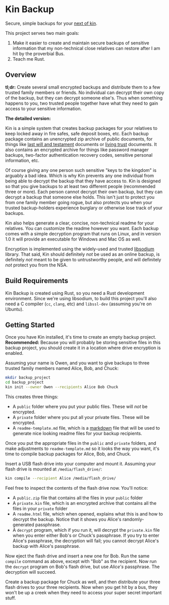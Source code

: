Kin Backup
==========

Secure, simple backups for your [next of kin](https://en.wikipedia.org/wiki/Next_of_kin).

This project serves two main goals:

1. Make it easier to create and maintain secure backups of sensitive information that my non-technical close relatives can restore after I am hit by the proverbial Bus.
2. Teach me Rust.

Overview
--------

**tl;dr:** Create several small encrypted backups and distribute them to a few trusted family members or friends. No individual can decrypt their own copy of the backup, but they can decrypt someone else's. Thus when something happens to you, two trusted people together have what they need to gain access to your sensitive information.

**The detailed version:**

Kin is a simple system that creates backup packages for your relatives to keep locked away in fire safes, safe deposit boxes, etc. Each backup package contains an unencrypted zip archive of public documents, for things like [last will and testament](https://en.wikipedia.org/wiki/Will_and_testament) documents or [living trust](https://en.wikipedia.org/wiki/Trust_law) documents. It also contains an encrypted archive for things like password manager backups, two-factor authentication recovery codes, sensitive personal information, etc.

Of course giving any one person such sensitive "keys to the kingdom" is arguably a bad idea. Which is why Kin prevents any one individual from being able to decrypt the backup that they have access to. Kin is designed so that you give backups to at least two different people (recommended three or more). Each person cannot decrypt their own backup, but they can decrypt a backup that someone else holds. This isn't just to protect you from one family member going rogue, but also protects you when your trusted backup-holders experience burglary or otherwise lose track of your backups.

Kin also helps generate a clear, concise, non-technical readme for your relatives. You can customize the readme however you want. Each backup comes with a simple decryption program that runs on Linux, and in version 1.0 it will provide an executable for Windows and Mac OS as well.

Encryption is implemented using the widely-used and trusted [libsodium](https://download.libsodium.org/doc/) library. That said, Kin should definitely _not_ be used as an online backup, is definitely _not_ meant to be given to untrustworthy people, and will definitely _not_ protect you from the NSA.

Build Requirements
------------------

Kin Backup is created using Rust, so you need a Rust development environment. Since we're using libsodium, to build this project you'll also need a C compiler (`cc`, `clang`, etc) and `libssl-dev` (assuming you're on Ubuntu).

Getting Started
---------------

Once you have Kin installed, it's time to create an empty backup project. **Recommended:** Because you will probably be storing sensitive files in this backup project, you should create it in a location where drive encryption is enabled.

Assuming your name is Owen, and you want to give backups to three trusted family members named Alice, Bob, and Chuck:

```bash
mkdir backup_project
cd backup_project
kin init --owner Owen --recipients Alice Bob Chuck
```

This creates three things:

* A `public` folder where you put your public files. These will _not_ be encrypted.
* A `private` folder where you put all your private files. These will be encrypted.
* A `readme-template.md` file, which is a [markdown](https://github.com/adam-p/markdown-here/wiki/Markdown-Cheatsheet) file that will be used to generate nice looking readme files for your backup recipients.

Once you put the appropriate files in the `public` and `private` folders, and make adjustments to `readme-template.md` so it looks the way you want, it's time to compile backup packages for Alice, Bob, and Chuck.

Insert a USB flash drive into your computer and mount it. Assuming your flash drive is mounted at `/media/flash_drive/`:

```bash
kin compile --recipient Alice /media/flash_drive/
```

Feel free to inspect the contents of the flash drive now. You'll notice:

* A `public.zip` file that contains all the files in your `public` folder
* A `private.kin` file, which is an encrypted archive that contains all the files in your `private` folder
* A `readme.html` file, which when opened, explains what this is and how to decrypt the backup. Notice that it shows you Alice's randomly-generated passphrase.
* A `decrypt` program, which if you run it, will decrypt the `private.kin` file when you enter either Bob's or Chuck's passphrase. If you try to enter Alice's passphrase, the decryption will fail; you cannot decrypt Alice's backup with Alice's passphrase.

Now eject the flash drive and insert a new one for Bob. Run the same `compile` command as above, except with "Bob" as the recipient. Now run the `decrypt` program on Bob's flash drive, but use _Alice's_ passphrase. The decryption will succeed.

Create a backup package for Chuck as well, and then distribute your three flash drives to your three recipients. Now when you get hit by a bus, they won't be up a creek when they need to access your super secret important stuff.
